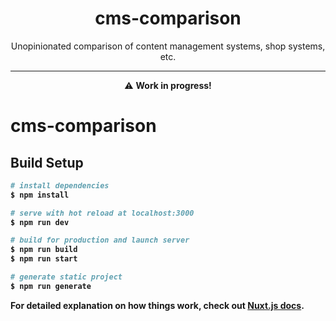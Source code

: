 <h1 align="center">cms-comparison</h1>

<div align="center">
  <p>Unopinionated comparison of content management systems, shop systems, etc.</p>
  <hr>
  <p>⚠ <strong>Work in progress!</p>
</div>

# cms-comparison

## Build Setup

```bash
# install dependencies
$ npm install

# serve with hot reload at localhost:3000
$ npm run dev

# build for production and launch server
$ npm run build
$ npm run start

# generate static project
$ npm run generate
```

For detailed explanation on how things work, check out [Nuxt.js docs](https://nuxtjs.org).

